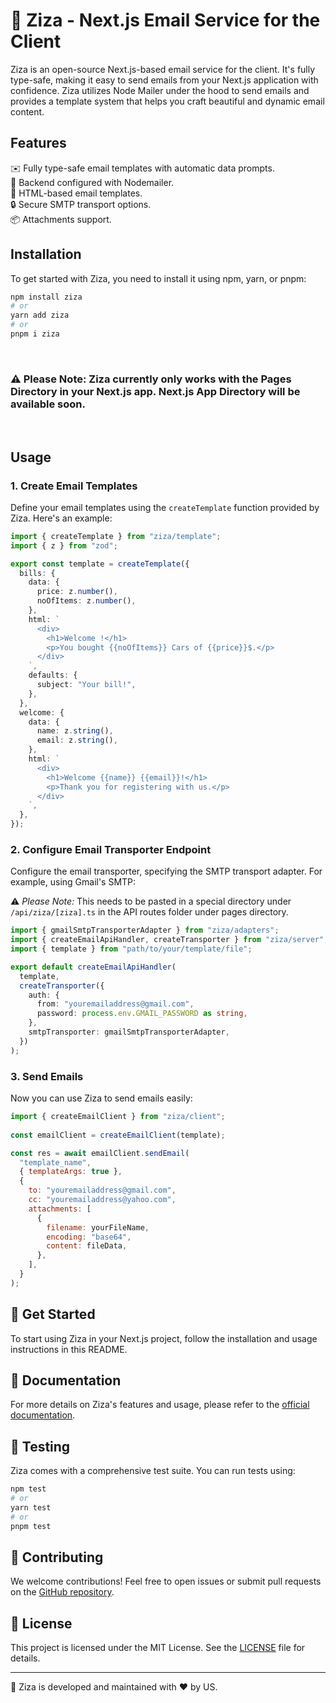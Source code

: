 # 📧 Ziza - Next.js Email Service for the Client

Ziza is an open-source Next.js-based email service for the client. It's fully type-safe, making it easy to send emails from your Next.js application with confidence. Ziza utilizes Node Mailer under the hood to send emails and provides a template system that helps you craft beautiful and dynamic email content.

## Features

✉️ Fully type-safe email templates with automatic data prompts.  
📨 Backend configured with Nodemailer.  
📄 HTML-based email templates.  
🔒 Secure SMTP transport options.  
📦 Attachments support.  

## Installation

To get started with Ziza, you need to install it using npm, yarn, or pnpm:

```bash
npm install ziza
# or
yarn add ziza
# or
pnpm i ziza
```
<br/>

### ⚠️ **Please Note:** Ziza currently only works with the Pages Directory in your Next.js app. Next.js App Directory will be available soon.

<br/>


## Usage

### 1. Create Email Templates

Define your email templates using the `createTemplate` function provided by Ziza. Here's an example:

```typescript
import { createTemplate } from "ziza/template";
import { z } from "zod";

export const template = createTemplate({
  bills: {
    data: {
      price: z.number(),
      noOfItems: z.number(),
    },
    html: `
      <div>
        <h1>Welcome !</h1>
        <p>You bought {{noOfItems}} Cars of {{price}}$.</p>
      </div>
    `,
    defaults: {
      subject: "Your bill!",
    },
  },
  welcome: {
    data: {
      name: z.string(),
      email: z.string(),
    },
    html: `
      <div>
        <h1>Welcome {{name}} {{email}}!</h1>
        <p>Thank you for registering with us.</p>
      </div>
    `,
  },
});
```

### 2. Configure Email Transporter Endpoint

Configure the email transporter, specifying the SMTP transport adapter. For example, using Gmail's SMTP:

⚠️ *Please Note:* This needs to be pasted in a special directory under ```/api/ziza/[ziza].ts``` in the API routes folder under pages directory.

```typescript
import { gmailSmtpTransporterAdapter } from "ziza/adapters";
import { createEmailApiHandler, createTransporter } from "ziza/server";
import { template } from "path/to/your/template/file";

export default createEmailApiHandler(
  template,
  createTransporter({
    auth: {
      from: "youremailaddress@gmail.com",
      password: process.env.GMAIL_PASSWORD as string,
    },
    smtpTransporter: gmailSmtpTransporterAdapter,
  })
);
```

### 3. Send Emails

Now you can use Ziza to send emails easily:

```javascript
import { createEmailClient } from "ziza/client";
  
const emailClient = createEmailClient(template);

const res = await emailClient.sendEmail(
  "template_name",
  { templateArgs: true },
  {
    to: "youremailaddress@gmail.com",
    cc: "youremailaddress@yahoo.com",
    attachments: [
      {
        filename: yourFileName,
        encoding: "base64",
        content: fileData,
      },
    ],
  }
);
```

## 🚀 Get Started

To start using Ziza in your Next.js project, follow the installation and usage instructions in this README.

## 📖 Documentation

For more details on Ziza's features and usage, please refer to the [official documentation](https://ziza-docs.example.com).

## 🧪 Testing

Ziza comes with a comprehensive test suite. You can run tests using:

```bash
npm test
# or
yarn test
# or
pnpm test
```

## 🤝 Contributing

We welcome contributions! Feel free to open issues or submit pull requests on the [GitHub repository](https://github.com/zeptt/ziza).

## 📃 License

This project is licensed under the MIT License. See the [LICENSE](LICENSE) file for details.

---

📧 Ziza is developed and maintained with ❤️ by US.
